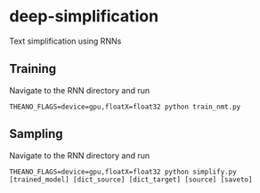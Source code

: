 # deep-simplification
Text simplification using RNNs

## Training
Navigate to the RNN directory and run
```
THEANO_FLAGS=device=gpu,floatX=float32 python train_nmt.py 
```

## Sampling
Navigate to the RNN directory and run
```
THEANO_FLAGS=device=gpu,floatX=float32 python simplify.py [trained_model] [dict_source] [dict_target] [source] [saveto]
```

